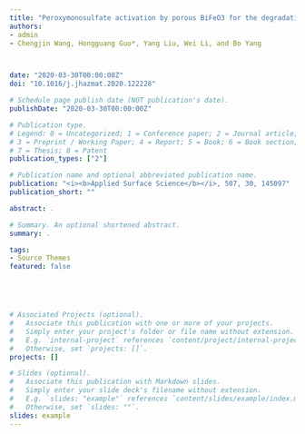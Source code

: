 ```yaml
---
title: "Peroxymonosulfate activation by porous BiFeO3 for the degradation of bisphenol AF: Non-radical and radical mechanism"
authors:
- admin
- Chengjin Wang, Hongguang Guo*, Yang Liu, Wei Li, and Bo Yang



date: "2020-03-30T00:00:00Z"
doi: "10.1016/j.jhazmat.2020.122228"

# Schedule page publish date (NOT publication's date).
publishDate: "2020-03-30T00:00:00Z"

# Publication type.
# Legend: 0 = Uncategorized; 1 = Conference paper; 2 = Journal article;
# 3 = Preprint / Working Paper; 4 = Report; 5 = Book; 6 = Book section;
# 7 = Thesis; 8 = Patent
publication_types: ["2"]

# Publication name and optional abbreviated publication name.
publication: "<i><b>Applied Surface Science</b></i>, 507, 30, 145097"
publication_short: ""

abstract: .

# Summary. An optional shortened abstract.
summary: .

tags:
- Source Themes
featured: false





# Associated Projects (optional).
#   Associate this publication with one or more of your projects.
#   Simply enter your project's folder or file name without extension.
#   E.g. `internal-project` references `content/project/internal-project/index.md`.
#   Otherwise, set `projects: []`.
projects: []

# Slides (optional).
#   Associate this publication with Markdown slides.
#   Simply enter your slide deck's filename without extension.
#   E.g. `slides: "example"` references `content/slides/example/index.md`.
#   Otherwise, set `slides: ""`.
slides: example
---
```










